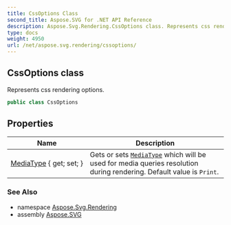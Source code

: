 ```yaml
---
title: CssOptions Class
second_title: Aspose.SVG for .NET API Reference
description: Aspose.Svg.Rendering.CssOptions class. Represents css rendering options
type: docs
weight: 4950
url: /net/aspose.svg.rendering/cssoptions/
---
```

## CssOptions class

Represents css rendering options.

```csharp
public class CssOptions
```

## Properties

| Name | Description |
| --- | --- |
| [MediaType](../../aspose.svg.rendering/cssoptions/mediatype/) { get; set; } | Gets or sets [`MediaType`](../mediatype/) which will be used for media queries resolution during rendering. Default value is `Print`. |

### See Also

* namespace [Aspose.Svg.Rendering](../../aspose.svg.rendering/)
* assembly [Aspose.SVG](../../)
